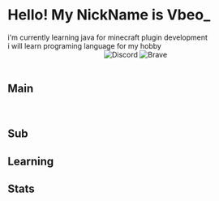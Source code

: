 <h1>Hello! My NickName is Vbeo_</h1>

<div>i'm currently learning java for minecraft plugin development</div>
<div>i will learn programing language for my hobby</div>

<div>
  <div>
    <div align="center">
      <img alt="Discord" src ="https://img.shields.io/badge/Discord-5865F2.svg?&style=for-the-badge&logo=Discord&logoColor=white"/>
      <img alt="Brave" src ="https://img.shields.io/badge/Brave-FB542B.svg?&style=for-the-badge&logo=Brave&logoColor=white"/>
    </div>
    <br />
    <h2>Main</h2>
      <div>
      </div>
      <br />
      <h2>Sub</h2>
      <div>
      </div>
      <h2>Learning</h2>
      <div>
      </div>
    <h2>Stats</h2>
    <div>
      <img src="https://github-readme-stats.vercel.app/api/top-langs/?username=Vbeo147&layout=compact&theme=tokyonight" alt="" />
      <img src="https://github-readme-stats.vercel.app/api?username=Vbeo147&show_icons=true&theme=radical" alt="" />
    </div>
  </div>
</div>

